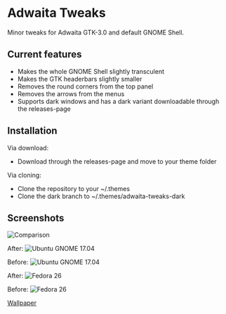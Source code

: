 # Adwaita Tweaks
Minor tweaks for Adwaita GTK-3.0 and default GNOME Shell.

## Current features
- Makes the whole GNOME Shell slightly transculent
- Makes the GTK headerbars slightly smaller
- Removes the round corners from the top panel
- Removes the arrows from the menus
- Supports dark windows and has a dark variant downloadable through the releases-page

## Installation
Via download:
- Download through the releases-page and move to your theme folder

Via cloning:
- Clone the repository to your ~/.themes
- Clone the dark branch to ~/.themes/adwaita-tweaks-dark

## Screenshots
![Comparison](http://i.imgur.com/vKW8IbB.jpg)

After:
![Ubuntu GNOME 17.04](http://i.imgur.com/LcqHeiv.jpg)

Before:
![Ubuntu GNOME 17.04](http://i.imgur.com/0M7LAyL.jpg)

After:
![Fedora 26](http://i.imgur.com/auxe9Yz.jpg)

Before:
![Fedora 26](http://i.imgur.com/3oPMELC.jpg)

[Wallpaper](https://alpha.wallhaven.cc/wallpaper/57718)
